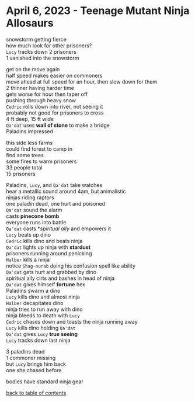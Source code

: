 # April 6, 2023 - Teenage Mutant Ninja Allosaurs

snowstorm getting fierce  
how much look for other prisoners?  
`Lucy` tracks down 2 prisoners  
1 vanished into the snowstorm  

get on the move again  
half speed makes easier on commoners  
move ahead at full speed for an hour, then slow down for them  
2 thinner having harder time  
gets worse for hour then taper off  
pushing through heavy snow  
`Cedric` rolls down into river, not seeing it  
probably not good for prisoners to cross  
4 ft deep, 15 ft wide  
`Qa'dat` uses **wall of stone** to make a bridge  
Paladins impressed  

this side less farms  
could find forest to camp in  
find some trees  
some fires to warm prisoners  
33 people total  
15 prisoners  

Paladins, `Lucy`, and `Qa'dat` take watches  
hear a metallic sound around 4am, but animalistic  
ninjas riding raptors  
one paladin dead, one hurt and poisoned  
`Qa'dat` sound the alarm  
casts **pinecone bomb**  
everyone runs into battle  
`Qa'dat` casts **spiritual ally* and empowers it  
`Lucy` beats up dino  
`Cedric` kills dino and beats ninja  
`Qa'dat` lights up ninja with **stardust**  
prisoners running around panicking  
`Halber` kills a ninja  
notice `Shag-nurab` doing his confusion spell like ability  
`Qa'dat` gets hurt and grabbed by dino  
spiritual ally cirts and bashes in head of ninja  
`Qa'dat` gives himself **fortune** hex  
Paladins swarm a dino  
`Lucy` kills dino and almost ninja  
`Halber` decapitates dino  
ninja tries to run away with dino  
ninja bleeds to death with `Lucy`  
`Cedric` chases down and toasts the ninja running away  
`Lucy` kills dino holding `Qa'dat`  
`Qa'dat` gives `Lucy` **true seeing**  
`Lucy` tracks down last ninja  

3 paladins dead  
1 commoner missing  
but `Lucy` brings him back  
one she chased before

bodies have standard ninja gear  


[back to table of contents](/sessions/README.md)
